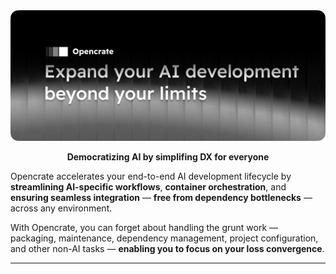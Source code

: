 <img src="docs/assets/wallpaper.png">
<p align="center">
    <b>Democratizing AI by simplifing DX for everyone</b>
</p>

Opencrate accelerates your end-to-end AI development lifecycle by **streamlining AI-specific workflows**, **container orchestration**, and **ensuring seamless integration** — **free from dependency bottlenecks** — across any environment.

With Opencrate, you can forget about handling the grunt work — packaging, maintenance, dependency management, project configuration, and other non-AI tasks — **enabling you to focus on your loss convergence**.

---